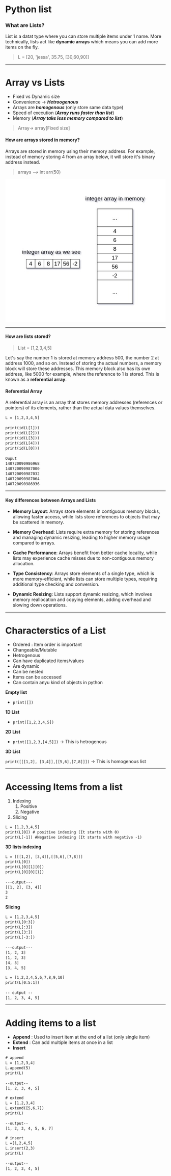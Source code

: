 # Python list

### What are Lists?

List is a datat type where you can store multiple items under 1 name. More technically, lists act like **dynamic arrays** which means you can add more items on the fly. 

> L = [20, 'jessa', 35.75, [30,60,90]]
---
# Array vs Lists

- Fixed vs Dynamic size
-  Convenience -> ***Hetroogenous***
-  Arrays are ***homogenous*** (only store same data type)
-  Speed of execution (***Array runs faster than list***)
-  Memory (***Array take less memory compared to list***)

> Array->  array[Fixed size]

#### How are arrays stored in memory?

Arrays are stored in memory using their memory address. For example, instead of memory storing 4 from an array below, it will store it's binary address instead. 

> arrays --> int arr(50)


![Memory Array](MemoryArray.jpg)

--- 

#### How are lists stored?

> List = [1,2,3,4,5]

Let's say the number 1 is stored at memory address 500, the number 2 at address 1000, and so on. Instead of storing the actual numbers, a memory block will store these addresses. This memory block also has its own address, like 5000 for example, where the reference to 1 is stored. This is known as a **referential array**.

#### Referential Array

A referential array is an array that stores memory addresses (references or pointers) of its elements, rather than the actual data values themselves.



```
L = [1,2,3,4,5]

print(id(L[1]))
print(id(L[2]))
print(id(L[3]))
print(id(L[4]))
print(id(L[0]))

Ouput
140720090986968
140720090987000
140720090987032
140720090987064
140720090986936
```

---

#### Key differences between Arrays and Lists

- **Memory Layout**: Arrays store elements in contiguous memory blocks, allowing faster access, while lists store references to objects that may be scattered in memory.

- **Memory Overhead**: Lists require extra memory for storing references and managing dynamic resizing, leading to higher memory usage compared to arrays.

- **Cache Performance**: Arrays benefit from better cache locality, while lists may experience cache misses due to non-contiguous memory allocation.

- **Type Consistency**: Arrays store elements of a single type, which is more memory-efficient, while lists can store multiple types, requiring additional type checking and conversion.

- **Dynamic Resizing**: Lists support dynamic resizing, which involves memory reallocation and copying elements, adding overhead and slowing down operations.

---

# Characterstics of a List

- Ordered : Item order is important 
- Changeable/Mutable
- Hetrogenous
- Can have duplicated items/values
- Are dynamic
- Can be nested
- Items can be accessed
- Can contain anyu kind of objects in python
  
**Empty list**
  
-  `print([])`

**1D List**
- `print([1,2,3,4,5])`

**2D List**
  
- `print([1,2,3,[4,5]])` -> This is hetrogenous
  
**3D List**

`print([[[1,2], [3,4]],[[5,6],[7,8]]])` -> This is homogenous list

---

# Accessing Items from a list


1. Indexing
   1. Positive
   2. Negative
2. Slicing



```
L = [1,2,3,4,5]
print(L[0]) # positive indexing (It starts with 0)
print(L[-1]) #Negative indexing (It starts with negative -1)

```
**3D lists indexing**
```
L = [[[1,2], [3,4]],[[5,6],[7,8]]]
print(L[0])
print(L[0][1][0])
print(L[0][0][1])

---output---
[[1, 2], [3, 4]]
3
2
```

**Slicing**

```
L = [1,2,3,4,5]
print(L[0:3])
print(L[:3])
print(L[3:])
print(L[-3:])

---output---
[1, 2, 3]
[1, 2, 3]
[4, 5]
[3, 4, 5]

```
```
L = [1,2,3,4,5,6,7,8,9,10]
print(L[0:5:1])

-- output --
[1, 2, 3, 4, 5]
```
---

# Adding items to a list

- **Append** : Used to insert item at the end of a list (only single item)
- **Extend** : Can add multiple items at once in a list
- **Insert**

```
# append
L = [1,2,3,4]
L.append(5)
print(L)

--output--
[1, 2, 3, 4, 5]

```

```
# extend
L = [1,2,3,4]
L.extend([5,6,7])
print(L)

--output--
[1, 2, 3, 4, 5, 6, 7]

```
```
# insert
L =[1,2,4,5]
L.insert(2,3)
print(L)

--output--
[1, 2, 3, 4, 5]
```
